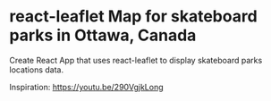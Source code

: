 # react-leaflet Map for skateboard parks in Ottawa, Canada

Create React App that uses react-leaflet to display skateboard parks locations data.

Inspiration:
https://youtu.be/290VgjkLong


